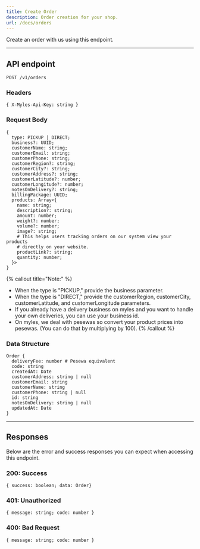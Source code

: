 ```yaml
---
title: Create Order
description: Order creation for your shop.
url: /docs/orders
---
```



Create an order with us using this endpoint.

---

## API endpoint

```shell
POST /v1/orders
```

### Headers

```shell
{ X-Myles-Api-Key: string }
```

### Request Body

```shell
{
  type: PICKUP | DIRECT;
  business?: UUID;
  customerName: string;
  customerEmail: string;
  customerPhone: string;
  customerRegion?: string;
  customerCity?: string;
  customerAddress?: string;
  customerLatitude?: number;
  customerLongitude?: number;
  notesOnDelivery?: string;
  billingPackage: UUID;
  products: Array<{
    name: string;
    description?: string;
    amount: number;
    weight?: number;
    volume?: number;
    image?: string;
    # This helps users tracking orders on our system view your products 
    # directly on your website.
    productLink?: string;
    quantity: number;
  }>
}
```

{% callout title="Note:" %}
- When the type is "PICKUP," provide the business parameter.
- When the type is "DIRECT," provide the customerRegion, customerCity, customerLatitude, and customerLongitude parameters.
- If you already have a delivery business on myles and you want to handle your own deliveries, you can use your business id.
- On myles, we deal with pesewas so convert your product prices into pesewas. (You can do that by multiplying by 100).
{% /callout %}

### Data Structure

```shell
Order {
  deliveryFee: number # Pesewa equivalent
  code: string
  createdAt: Date
  customerAddress: string | null
  customerEmail: string
  customerName: string
  customerPhone: string | null
  id: string
  notesOnDelivery: string | null
  updatedAt: Date
}
```

---

## Responses

Below are the error and success responses you can expect when accessing this endpoint.

### 200: Success

```shell
{ success: boolean; data: Order}
```

### 401: Unauthorized

```shell
{ message: string; code: number }
```


### 400: Bad Request

```shell
{ message: string; code: number }
```
